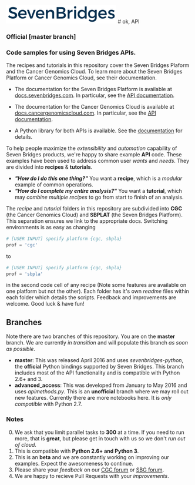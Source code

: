  <img src = "/SB_logo_navy.jpg" width = "300"> 
# ok, API
      
### Official [master branch]
### Code samples for using Seven Bridges APIs.
The recipes and tutorials in this repository cover the Seven Bridges Plaform and the Cancer Genomics Cloud. To learn more about the Seven Bridges Platform or Cancer Genomics Cloud, see their documentation.
* The documentation for the Seven Bridges Platform is available at [docs.sevenbridges.com](http://docs.sevenbridges.com/). In particular, see the [API documentation](http://docs.sevenbridges.com/docs/the-api). 

* The documentation for the Cancer Genomics Cloud is available at [docs.cancergenomicscloud.com](http://docs.cancergenomicscloud.org/). In particular, see the [API documentation](http://docs.cancergenomicscloud.org/docs/the-cgc-api). 

* A Python library for both APIs is available. See the [documentation](http://sevenbridges-python.readthedocs.io/en/latest/) for details.

To help people maximize the _extensibility_ and _automation_ capability of Seven Bridges products, we're happy to share example **API** code. These examples have been used to address common user _wants_ and _needs_. They are divided into **recipes** & **tutorials**. 

* **_"How do I do this one thing?"_** You want a **recipe**, which is a _modular_ example of common operations. 
* **_"How do I complete my entire analysis?"_** You want a **tutorial**, which may _combine multiple recipes_ to go from start to finish of an analysis. 

The _recipe_ and _tutorial_ folders in this repository are subdivided into **CGC** (the Cancer Genomics Cloud) and **SBPLAT** (the Seven Bridges Platform). This separation ensures we link to the appropriate docs. Switching environments is as easy as changing

```python
# [USER INPUT] specify platform {cgc, sbpla}
prof = 'cgc'
```

to 

```python
# [USER INPUT] specify platform {cgc, sbpla}
prof = 'sbpla'
```
in the second code cell of any recipe (Note some features are available on one platform but not the other). Each folder has it's own _readme_ files within each folder which details the scripts. Feedback and improvements are welcome. Good luck & have fun!

## Branches
Note there are two branches of this repository. You are on the **master** branch. We are currently _in transition_ and will populate this branch _as soon as possible_.

 * **master**: This was released April 2016 and uses _sevenbridges-python_, the **official** Python bindings supported by Seven Bridges. This branch includes most of the API functionality and is compatible with Python 2.6+ and 3.
 * **advanced\_access**: This was developed from January to May 2016 and uses _apimethods.py_. This is an **unofficial** branch where we may roll out new features. Currently there are more notebooks here. It is _only compatible_ with Python 2.7.


### Notes
0. We ask that you limit parallel tasks to **300** at a time. If you need to run more, that is **great**, but please get in touch with us so we don't _run out of cloud_.
1. This is compatible with **Python 2.6+ and Python 3**.
2. This is an **beta** and we are constantly working on improving our examples. Expect the awesomeness to continue.
3. Please share your _feedback_ on our [CGC forum](http://docs.cancergenomicscloud.org/discuss) or [SBG forum](http://docs.sevenbridges.com/discuss).
4. We are happy to recieve Pull Requests with your _improvements_.
